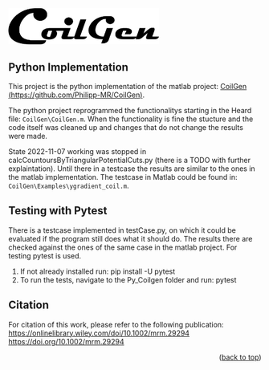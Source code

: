 <div id="top"></div>


 <img src="./Documentation/GoilGen_Logo.png" width="300">

## Python Implementation
 
This project is the python implementation of the matlab project: [CoilGen (https://github.com/Philipp-MR/CoilGen)](https://github.com/Philipp-MR/CoilGen).

The python project reprogrammed the functionalitys starting in the Heard file: `CoilGen\CoilGen.m`. When the functionality is fine the stucture and the code itself was cleaned up and changes that do not change the results were made.

State 2022-11-07 working was stopped in calcCountoursByTriangularPotentialCuts.py (there is a TODO with further explaintation). Until there in a testcase the results are similar to the ones in the matlab implementation. The testcase in Matlab could be found in: `CoilGen\Examples\ygradient_coil.m`.


## Testing with Pytest

There is a testcase implemented in testCase.py, on which it could be evaluated if the program still does what it should do. The results there are checked against the ones of the same case in the matlab project. For testing pytest is used. 

1. If not already installed run: pip install -U pytest
2. To run the tests, navigate to the Py_Coilgen folder and run: pytest 


## Citation

For citation of this work, please refer to the following publication:
https://onlinelibrary.wiley.com/doi/10.1002/mrm.29294
https://doi.org/10.1002/mrm.29294

<p align="right">(<a href="#top">back to top</a>)</p>
